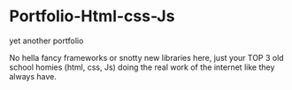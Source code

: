 # Portfolio-Html-css-Js
 yet another portfolio

 No hella fancy frameworks or snotty new libraries here, just your TOP 3 old school homies (html, css, Js) doing the real work of the internet like they always have.
